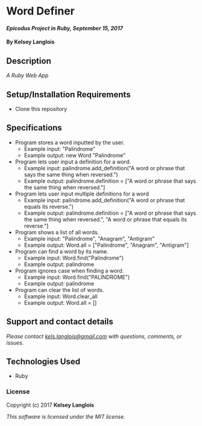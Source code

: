 # Word Definer

#### _Epicodus Project in Ruby, September 15, 2017_

#### By Kelsey Langlois

## Description

_A Ruby Web App_

## Setup/Installation Requirements

* Clone this repository

## Specifications

* Program stores a word inputted by the user.
  * Example input: "Palindrome"
  * Example output: new Word "Palindrome"
* Program lets user input a definition for a word.
  * Example input: palindrome.add_definition("A word or phrase that says the same thing when reversed.")
  * Example output: palindrome.definition = ["A word or phrase that says the same thing when reversed."]
* Program lets user input multiple definitions for a word
  * Example input: palindrome.add_definition("A word or phrase that equals its reverse.")
  * Example output: palindrome.definition = ["A word or phrase that says the same thing when reversed.", "A word or phrase that equals its reverse."]
* Program shows a list of all words.
  * Example input: "Palindrome", "Anagram", "Antigram"
  * Example output: Word.all = ["Palindrome", "Anagram", "Antigram"]
* Program can find a word by its name.
  * Example input: Word.find("Palindrome")
  * Example output: palindrome
* Program ignores case when finding a word.
  * Example input: Word.find("PALINDROME")
  * Example output: palindrome
* Program can clear the list of words.
  * Example input: Word.clear_all
  * Example output: Word.all = []

## Support and contact details

_Please contact [kels.langlois@gmail.com](mailto:kels.langlois@gmail.com) with questions, comments, or issues._

## Technologies Used

* Ruby

### License

Copyright (c) 2017 **Kelsey Langlois**

*This software is licensed under the MIT license.*
